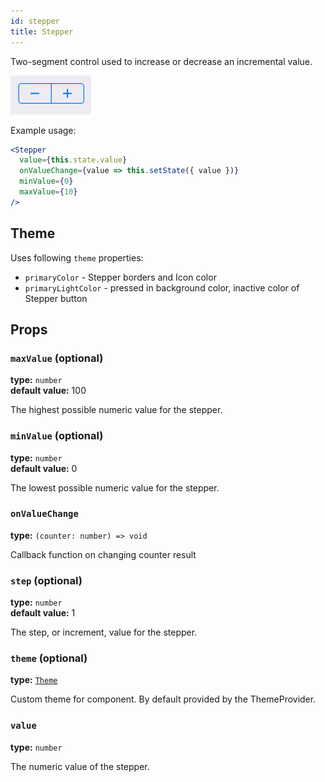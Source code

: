 ```yaml
---
id: stepper
title: Stepper
---
```


Two-segment control used to increase or decrease an incremental value.

![Stepper](assets/stepper.png)

Example usage:
```jsx
<Stepper
  value={this.state.value}
  onValueChange={value => this.setState({ value })}
  minValue={0}
  maxValue={10}
/>
```

## Theme
Uses following `theme` properties:
- `primaryColor` - Stepper borders and Icon color 
- `primaryLightColor` - pressed in background color, inactive color of Stepper button
## Props

### `maxValue` (optional)
**type:** `number`  
**default value:** 100

The highest possible numeric value for the stepper.

### `minValue` (optional)
**type:** `number`  
**default value:** 0

The lowest possible numeric value for the stepper.

### `onValueChange`
**type:** `(counter: number) => void`

Callback function on changing counter result
### `step` (optional)
**type:** `number`  
**default value:** 1

The step, or increment, value for the stepper.

### `theme` (optional)
**type:** [`Theme`](theme.html)

Custom theme for component. By default provided by the ThemeProvider.


### `value`
**type:** `number`

The numeric value of the stepper.

